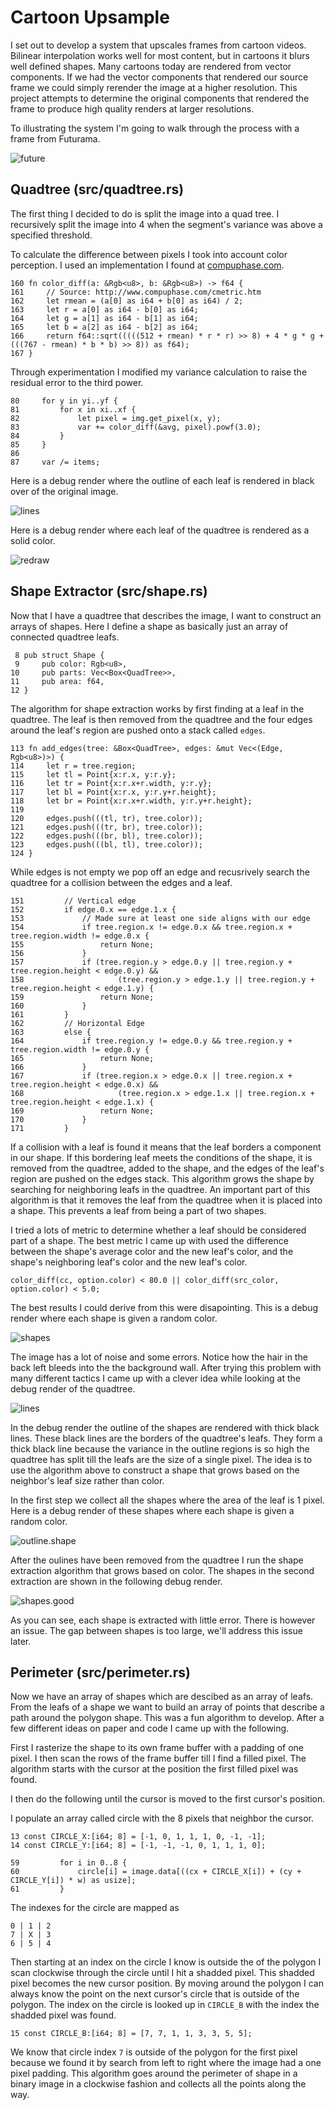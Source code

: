 # Cartoon Upsample

I set out to develop a system that upscales frames from cartoon videos. Bilinear interpolation works well for most content, but in cartoons it blurs well defined shapes. Many cartoons today are rendered from vector components. If we had the vector components that rendered our source frame we could simply rerender the image at a higher resolution. This project attempts to determine the original components that rendered the frame to produce high quality renders at larger resolutions.

To illustrating the system I'm going to walk through the process with a frame from Futurama.

![future](images/future.png)


## Quadtree (src/quadtree.rs)

The first thing I decided to do is split the image into a quad tree. I recursively split the image into 4 when the segment's variance was above a specified threshold. 

To calculate the difference between pixels I took into account color perception. I used an implementation I found at [compuphase.com](http://www.compuphase.com/cmetric.htm).

```
160 fn color_diff(a: &Rgb<u8>, b: &Rgb<u8>) -> f64 {
161     // Source: http://www.compuphase.com/cmetric.htm
162     let rmean = (a[0] as i64 + b[0] as i64) / 2;
163     let r = a[0] as i64 - b[0] as i64;
164     let g = a[1] as i64 - b[1] as i64;
165     let b = a[2] as i64 - b[2] as i64;
166     return f64::sqrt(((((512 + rmean) * r * r) >> 8) + 4 * g * g + (((767 - rmean) * b * b) >> 8)) as f64);
167 }
```

Through experimentation I modified my variance calculation to raise the residual error to the third power.

```
80     for y in yi..yf {
81         for x in xi..xf {
82             let pixel = img.get_pixel(x, y);
83             var += color_diff(&avg, pixel).powf(3.0);
84         }
85     }
86 
87     var /= items;
```

Here is a debug render where the outline of each leaf is rendered in black over of the original image.

![lines](images/lines.png)

Here is a debug render where each leaf of the quadtree is rendered as a solid color.

![redraw](images/redraw.png)


## Shape Extractor (src/shape.rs)

Now that I have a quadtree that describes the image, I want to construct an arrays of shapes. Here I define a shape as basically just an array of connected quadtree leafs.

```
 8 pub struct Shape {
 9     pub color: Rgb<u8>,
10     pub parts: Vec<Box<QuadTree>>,
11     pub area: f64,
12 } 
```

The algorithm for shape extraction works by first finding at a leaf in the quadtree. The leaf is then removed from the quadtree and the four edges around the leaf's region are pushed onto a stack called `edges`.

```
113 fn add_edges(tree: &Box<QuadTree>, edges: &mut Vec<(Edge, Rgb<u8>)>) {
114     let r = tree.region;
115     let tl = Point{x:r.x, y:r.y};
116     let tr = Point{x:r.x+r.width, y:r.y};
117     let bl = Point{x:r.x, y:r.y+r.height};
118     let br = Point{x:r.x+r.width, y:r.y+r.height};
119     
120     edges.push(((tl, tr), tree.color));
121     edges.push(((tr, br), tree.color));
122     edges.push(((br, bl), tree.color));
123     edges.push(((bl, tl), tree.color));
124 }
```

While edges is not empty we pop off an edge and recusrively search the quadtree for a collision between the edges and a leaf.

```
151         // Vertical edge
152         if edge.0.x == edge.1.x {
153             // Made sure at least one side aligns with our edge
154             if tree.region.x != edge.0.x && tree.region.x + tree.region.width != edge.0.x {
155                 return None;
156             }
157             if (tree.region.y > edge.0.y || tree.region.y + tree.region.height < edge.0.y) &&
158                     (tree.region.y > edge.1.y || tree.region.y + tree.region.height < edge.1.y) {
159                 return None;
160             }
161         }   
162         // Horizontal Edge
163         else {  
164             if tree.region.y != edge.0.y && tree.region.y + tree.region.width != edge.0.y {
165                 return None;
166             }
167             if (tree.region.x > edge.0.x || tree.region.x + tree.region.height < edge.0.x) &&
168                     (tree.region.x > edge.1.x || tree.region.x + tree.region.height < edge.1.x) {
169                 return None;
170             }
171         } 
```

If a collision with a leaf is found it means that the leaf borders a component in our shape. If this bordering leaf meets the conditions of the shape, it is removed from the quadtree, added to the shape, and the edges of the leaf's region are pushed on the edges stack. This algorithm grows the shape by searching for neighboring leafs in the quadtree. An important part of this algorithm is that it removes the leaf from the quadtree when it is placed into a shape. This prevents a leaf from being a part of two shapes.

I tried a lots of metric to determine whether a leaf should be considered part of a shape. The best metric I came up with used the difference between the shape's average color and the new leaf's color, and the shape's neighboring leaf's color and the new leaf's color.

```
color_diff(cc, option.color) < 80.0 || color_diff(src_color, option.color) < 5.0; 
```

The best results I could derive from this were disapointing. This is a debug render where each shape is given a random color.

![shapes](images/shapes.png)

The image has a lot of noise and some errors. Notice how the hair in the back left bleeds into the the background wall. After trying this problem with many different tactics I came up with a clever idea while looking at the debug render of the quadtree.

![lines](images/lines.png)

In the debug render the outline of the shapes are rendered with thick black lines. These black lines are the borders of the quadtree's leafs. They form a thick black line because the variance in the outline regions is so high the quadtree has split till the leafs are the size of a single pixel. The idea is to use the algorithm above to construct a shape that grows based on the neighbor's leaf size rather than color.

In the first step we collect all the shapes where the area of the leaf is 1 pixel. Here is a debug render of these shapes where each shape is given a random color.

![outline.shape](images/outline.shape.png)

After the oulines have been removed from the quadtree I run the shape extraction algorithm that grows based on color. The shapes in the second extraction are shown in the following debug render.

![shapes.good](images/shapes.good.png)

As you can see, each shape is extracted with little error. There is however an issue. The gap between shapes is too large, we'll address this issue later.

## Perimeter (src/perimeter.rs)

Now we have an array of shapes which are descibed as an array of leafs. From the leafs of a shape we want to build an array of points that describe a path around the polygon shape. This was a fun algorithm to develop. After a few different ideas on paper and code I came up with the following.

First I rasterize the shape to its own frame buffer with a padding of one pixel. I then scan the rows of the frame buffer till I find a filled pixel. The algorithm starts with the cursor at the position the first filled pixel was found.

I then do the following until the cursor is moved to the first cursor's position.

I populate an array called circle with the 8 pixels that neighbor the cursor.

```
13 const CIRCLE_X:[i64; 8] = [-1, 0, 1, 1, 1, 0, -1, -1];
14 const CIRCLE_Y:[i64; 8] = [-1, -1, -1, 0, 1, 1, 1, 0];

59         for i in 0..8 {
60             circle[i] = image.data[((cx + CIRCLE_X[i]) + (cy + CIRCLE_Y[i]) * w) as usize];
61         }  
```

The indexes for the circle are mapped as

```
0 | 1 | 2
7 | X | 3
6 | 5 | 4
```

Then starting at an index on the circle I know is outside the of the polygon I scan clockwise through the circle until I hit a shadded pixel. This shadded pixel becomes the new cursor position. By moving around the polygon I can always know the point on the next cursor's circle that is outside of the polygon. The index on the circle is looked up in `CIRCLE_B` with the index the shadded pixel was found.

```
15 const CIRCLE_B:[i64; 8] = [7, 7, 1, 1, 3, 3, 5, 5];
```

We know that circle index `7` is outside of the polygon for the first pixel because we found it by search from left to right where the image had a one pixel padding. This algorithm goes around the perimeter of shape in a binary image in a clockwise fashion and collects all the points along the way.
